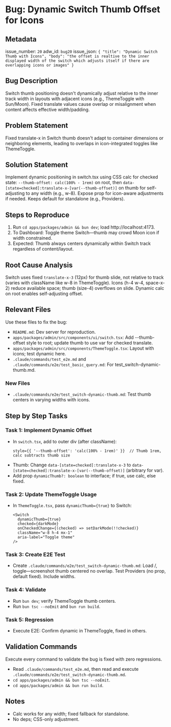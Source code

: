 # Bug: Dynamic Switch Thumb Offset for Icons

## Metadata

issue_number: `20`
adw_id: `bug20`
issue_json: `{ "title": "Dynamic Switch Thumb with Icons", "body": "the offset is realtive to the inner displayed width of the switch which adjusts itself if there are overlapping icons or images" }`

## Bug Description

Switch thumb positioning doesn't dynamically adjust relative to the inner track width in layouts with adjacent icons (e.g., ThemeToggle with Sun/Moon). Fixed translate values cause overlap or misalignment when content affects effective width/padding.

## Problem Statement

Fixed translate-x in Switch thumb doesn't adapt to container dimensions or neighboring elements, leading to overlaps in icon-integrated toggles like ThemeToggle.

## Solution Statement

Implement dynamic positioning in switch.tsx using CSS calc for checked state: `--thumb-offset: calc(100% - 1rem)` on root, then `data-[state=checked]:translate-x-[var(--thumb-offset)]` on thumb for self-adjusting to any width (e.g., w-8). Expose prop for icon-aware adjustments if needed. Keeps default for standalone (e.g., Providers).

## Steps to Reproduce

1. Run `cd apps/packages/admin && bun dev`; load http://localhost:4173.
2. To Dashboard: Toggle theme Switch—thumb may crowd Moon icon if width constrained.
3. Expected: Thumb always centers dynamically within Switch track regardless of content/layout.

## Root Cause Analysis

Switch uses fixed `translate-x-3` (12px) for thumb slide, not relative to track (varies with className like w-8 in ThemeToggle). Icons (h-4 w-4, space-x-2) reduce available space; thumb (size-4) overflows on slide. Dynamic calc on root enables self-adjusting offset.

## Relevant Files

Use these files to fix the bug:

- `README.md`: Dev server for reproduction.
- `apps/packages/admin/src/components/ui/switch.tsx`: Add --thumb-offset style to root; update thumb to use var for checked translate.
- `apps/packages/admin/src/components/ThemeToggle.tsx`: Layout with icons; test dynamic here.
- `.claude/commands/test_e2e.md` and `.claude/commands/e2e/test_basic_query.md`: For test_switch-dynamic-thumb.md.

### New Files

- `.claude/commands/e2e/test_switch-dynamic-thumb.md`: Test thumb centers in varying widths with icons.

## Step by Step Tasks

### Task 1: Implement Dynamic Offset

- In `switch.tsx`, add to outer div (after className):
  ```
  style={{ '--thumb-offset': 'calc(100% - 1rem)' }}  // Thumb 1rem, calc subtracts thumb size
  ```
- Thumb: Change `data-[state=checked]:translate-x-3` to `data-[state=checked]:translate-x-[var(--thumb-offset)]` (arbitrary for var).
- Add prop `dynamicThumb?: boolean` to interface; if true, use calc, else fixed.

### Task 2: Update ThemeToggle Usage

- In `ThemeToggle.tsx`, pass `dynamicThumb={true}` to Switch:
  ```
  <Switch
    dynamicThumb={true}
    checked={darkMode}
    onCheckedChange={(checked) => setDarkMode(!!checked)}
    className="w-8 h-4 mx-1"
    aria-label="Toggle theme"
  />
  ```

### Task 3: Create E2E Test

- Create `.claude/commands/e2e/test_switch-dynamic-thumb.md`: Load /, toggle—screenshot thumb centered no overlap. Test Providers (no prop, default fixed). Include widths.

### Task 4: Validate

- Run `bun dev`; verify ThemeToggle thumb centers.
- Run `bun tsc --noEmit` and `bun run build`.

### Task 5: Regression

- Execute E2E: Confirm dynamic in ThemeToggle, fixed in others.

## Validation Commands

Execute every command to validate the bug is fixed with zero regressions.

- Read `.claude/commands/test_e2e.md`, then read and execute `.claude/commands/e2e/test_switch-dynamic-thumb.md`.
- `cd apps/packages/admin && bun tsc --noEmit`.
- `cd apps/packages/admin && bun run build`.

## Notes

- Calc works for any width; fixed fallback for standalone.
- No deps; CSS-only adjustment.